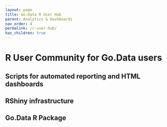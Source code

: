 ```yaml
---
layout: page
title: Go.Data R User Hub
parent: Analytics & Dashboards
nav_order: 4
permalink: /r-user-hub/
has_children: true
---
```


# R User Community for Go.Data users

## Scripts for automated reporting and HTML dashboards
## RShiny infrastructure
## Go.Data R Package



